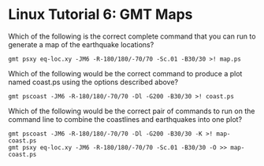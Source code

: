 # Linux Tutorial 6: GMT Maps

Which of the following is the correct complete command that you can run to generate a map of the earthquake locations?

`gmt psxy eq-loc.xy -JM6 -R-180/180/-70/70 -Sc.01 -B30/30 >! map.ps`

Which of the following would be the correct command to produce a plot named coast.ps using the options described above?

`gmt pscoast -JM6 -R-180/180/-70/70 -Dl -G200 -B30/30 >! coast.ps`

Which of the following would be the correct pair of commands to run on the command line to combine the coastlines and earthquakes into one plot?

`gmt pscoast -JM6 -R-180/180/-70/70 -Dl -G200 -B30/30 -K >! map-coast.ps`  
`gmt psxy eq-loc.xy -JM6 -R-180/180/-70/70 -Sc.01 -B30/30 -O >> map-coast.ps`

